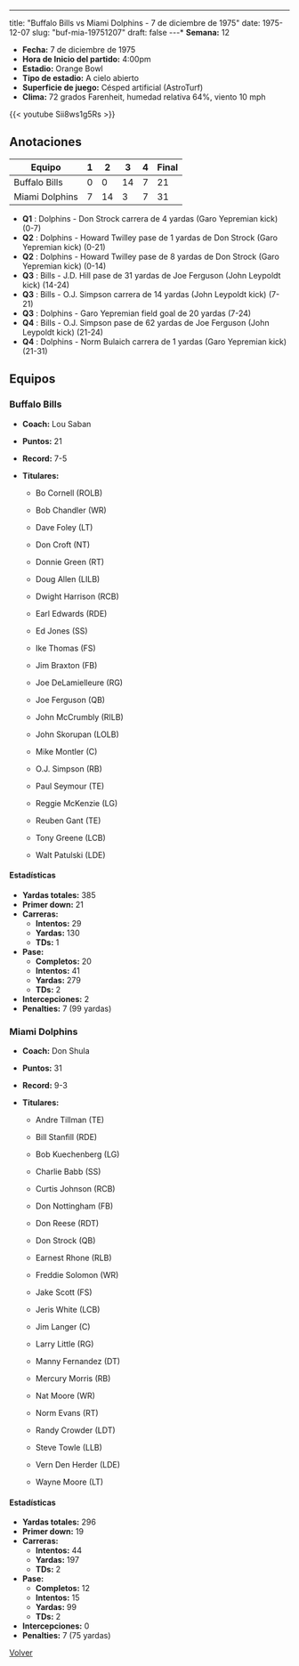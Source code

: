 ---
title: "Buffalo Bills vs Miami Dolphins - 7 de diciembre de 1975"
date: 1975-12-07
slug: "buf-mia-19751207"
draft: false
---* **Semana:** 12
* **Fecha:** 7 de diciembre de 1975
* **Hora de Inicio del partido:** 4:00pm
* **Estadio:** Orange Bowl
* **Tipo de estadio:** A cielo abierto
* **Superficie de juego:** Césped artificial (AstroTurf)
* **Clima:** 72 grados Farenheit, humedad relativa 64%, viento 10 mph

{{< youtube Sii8ws1g5Rs >}}


## Anotaciones
| Equipo | 1 | 2 | 3 | 4 | Final |
|--------|---|---|---|---|-------|
| Buffalo Bills  | 0 | 0 | 14 | 7  | 21 |
| Miami Dolphins  | 7 | 14 | 3 | 7  | 31 |
* **Q1** : Dolphins - Don Strock carrera de 4 yardas (Garo Yepremian kick) (0-7)
* **Q2** : Dolphins - Howard Twilley pase de 1 yardas de Don Strock (Garo Yepremian kick) (0-21)
* **Q2** : Dolphins - Howard Twilley pase de 8 yardas de Don Strock (Garo Yepremian kick) (0-14)
* **Q3** : Bills - J.D. Hill pase de 31 yardas de Joe Ferguson (John Leypoldt kick) (14-24)
* **Q3** : Bills - O.J. Simpson carrera de 14 yardas (John Leypoldt kick) (7-21)
* **Q3** : Dolphins - Garo Yepremian field goal de 20 yardas (7-24)
* **Q4** : Bills - O.J. Simpson pase de 62 yardas de Joe Ferguson (John Leypoldt kick) (21-24)
* **Q4** : Dolphins - Norm Bulaich carrera de 1 yardas (Garo Yepremian kick) (21-31)


## Equipos


### Buffalo Bills
* **Coach:** Lou Saban
* **Puntos:** 21
* **Record:** 7-5
* **Titulares:** 

  * Bo Cornell (ROLB) 

  * Bob Chandler (WR) 

  * Dave Foley (LT) 

  * Don Croft (NT) 

  * Donnie Green (RT) 

  * Doug Allen (LILB) 

  * Dwight Harrison (RCB) 

  * Earl Edwards (RDE) 

  * Ed Jones (SS) 

  * Ike Thomas (FS) 

  * Jim Braxton (FB) 

  * Joe DeLamielleure (RG) 

  * Joe Ferguson (QB) 

  * John McCrumbly (RILB) 

  * John Skorupan (LOLB) 

  * Mike Montler (C) 

  * O.J. Simpson (RB) 

  * Paul Seymour (TE) 

  * Reggie McKenzie (LG) 

  * Reuben Gant (TE) 

  * Tony Greene (LCB) 

  * Walt Patulski (LDE) 

#### Estadísticas
* **Yardas totales:** 385
* **Primer down:** 21
* **Carreras:**
  * **Intentos:** 29
  * **Yardas:** 130
  * **TDs:** 1
* **Pase:**
  * **Completos:** 20
  * **Intentos:** 41
  * **Yardas:** 279
  * **TDs:** 2
* **Intercepciones:** 2
* **Penalties:** 7 (99 yardas)

### Miami Dolphins
* **Coach:** Don Shula
* **Puntos:** 31
* **Record:** 9-3
* **Titulares:** 

  * Andre Tillman (TE) 

  * Bill Stanfill (RDE) 

  * Bob Kuechenberg (LG) 

  * Charlie Babb (SS) 

  * Curtis Johnson (RCB) 

  * Don Nottingham (FB) 

  * Don Reese (RDT) 

  * Don Strock (QB) 

  * Earnest Rhone (RLB) 

  * Freddie Solomon (WR) 

  * Jake Scott (FS) 

  * Jeris White (LCB) 

  * Jim Langer (C) 

  * Larry Little (RG) 

  * Manny Fernandez (DT) 

  * Mercury Morris (RB) 

  * Nat Moore (WR) 

  * Norm Evans (RT) 

  * Randy Crowder (LDT) 

  * Steve Towle (LLB) 

  * Vern Den Herder (LDE) 

  * Wayne Moore (LT) 

#### Estadísticas
* **Yardas totales:** 296
* **Primer down:** 19
* **Carreras:**
  * **Intentos:** 44
  * **Yardas:** 197
  * **TDs:** 2
* **Pase:**
  * **Completos:** 12
  * **Intentos:** 15
  * **Yardas:** 99
  * **TDs:** 2
* **Intercepciones:** 0
* **Penalties:** 7 (75 yardas)


[Volver](/historia/1975)
